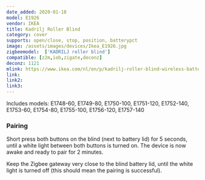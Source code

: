 ```yaml
---
date_added: 2020-01-18
model: E1926
vendor: IKEA
title: Kadrilj Roller Blind
category: cover
supports: open/close, stop, position, batterypct
image: /assets/images/devices/Ikea_E1926.jpg
zigbeemodel:  ['KADRILJ roller blind']
compatible: [z2m,iob,zigate,deconz]
deconz: 1121
mlink: https://www.ikea.com/nl/en/p/kadrilj-roller-blind-wireless-battery-operated-grey-20408116/
link: 
link2: 
link3: 
---
```

Includes models: E1748-60, E1749-80, E1750-100, E1751-120, E1752-140, E1753-60, E1754-80, E1755-100, E1756-120, E1757-140

### Pairing
Short press both buttons on the blind (next to battery lid) for 5 seconds, until a white light between both buttons is turned on.
The device is now awake and ready to pair for 2 minutes.

Keep the Zigbee gateway very close to the blind battery lid, until the white light is turned off (this should mean the pairing is successful).